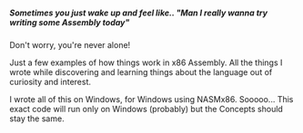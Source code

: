 ##### Sometimes you just wake up and feel like.. "Man I really wanna try writing some Assembly today"

Don't worry, you're never alone!

Just a few examples of how things work in x86 Assembly. All the things I wrote while discovering and learning things about the language out of curiosity and interest.

I wrote all of this on Windows, for Windows using NASMx86. Sooooo... This exact code will run only on Windows (probably) but the Concepts should stay the same.
